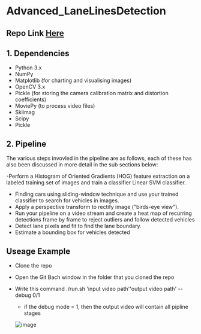 # Advanced_LaneLinesDetection
## Repo Link  [Here](https://github.com/Hager-Waleed/Advanced_LaneLinesDetection)
## 1. Dependencies

- Python 3.x
- NumPy
- Matplotlib (for charting and visualising images)
- OpenCV 3.x
- Pickle (for storing the camera calibration matrix and distortion coefficients)
- MoviePy (to process video files)
- Skiimag
- Scipy
- Pickle

## 2. Pipeline
The various steps invovled in the pipeline are as follows, each of these has also been discussed in more detail in the sub sections below:

-Perform a Histogram of Oriented Gradients (HOG) feature extraction on a labeled training set of images and train a classifier Linear SVM classifier.
- Finding cars using sliding-window technique and use your trained classifier to search for vehicles in images.
- Apply a perspective transform to rectify image ("birds-eye view").
- Run your pipeline on a video stream and create a heat map of recurring detections frame by frame to reject outliers and follow detected vehicles
- Detect lane pixels and fit to find the lane boundary.
- Estimate a bounding box for vehicles detected

## Useage Example 

- Clone the repo
- Open the Git Bach window in the folder that you cloned the repo 
- Write this command  ./run.sh  'input video path''output video path' --debug  0/1
  - if the debug mode = 1, then the output video will contain all pipline stages
  
  ![image](![image](https://user-images.githubusercontent.com/60639509/169896280-53b6bbb1-27e5-451b-8511-f1211b99430e.png)
)


